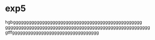 # exp5
hgbggggggggggggggggggggggggggggggggggggggggggggggggg
ggggggggggggggggggggggggggggggggggggggggggggggggggggggg
gtffggggggggggggggggggggggggggggggggg
